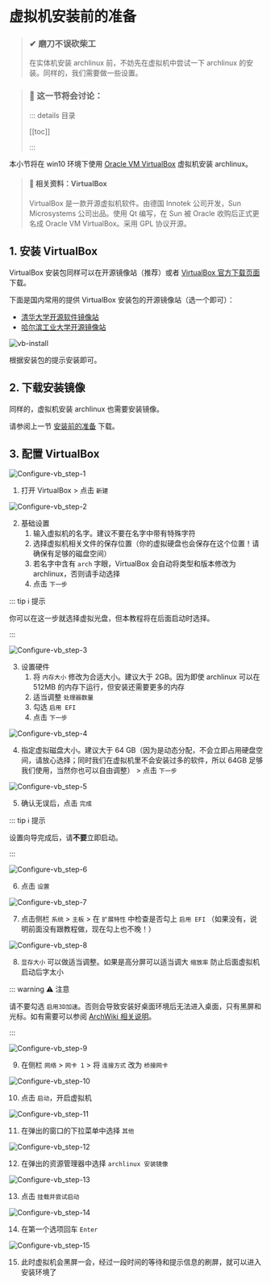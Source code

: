 # 虚拟机安装前的准备

> ### ✔ 磨刀不误砍柴工
>
> 在实体机安装 archlinux 前，不妨先在虚拟机中尝试一下 archlinux 的安装。同样的，我们需要做一些设置。

> ### 🔖 这一节将会讨论：
>
> ::: details 目录
>
> [[toc]]
>
> :::

本小节将在 win10 环境下使用 [Oracle VM VirtualBox](https://www.virtualbox.org/) 虚拟机安装 archlinux。

> #### 📑 相关资料：VirtualBox
>
> VirtualBox 是一款开源虚拟机软件。由德国 Innotek 公司开发，Sun Microsystems 公司出品。使用 Qt 编写，在 Sun 被 Oracle 收购后正式更名成 Oracle VM VirtualBox。采用 GPL 协议开源。

## 1. 安装 VirtualBox

VirtualBox 安装包同样可以在开源镜像站（推荐）或者 [VirtualBox 官方下载页面](https://archlinux.org/download/) 下载。

下面是国内常用的提供 VirtualBox 安装包的开源镜像站（选一个即可）：

- [清华大学开源软件镜像站](https://mirrors.tuna.tsinghua.edu.cn/help/virtualbox/)
- [哈尔滨工业大学开源镜像站](https://mirrors.hit.edu.cn/virtualbox/)

![vb-install](../../assets/guide/rookie/pre-virt_vb-install-1.png)

根据安装包的提示安装即可。

## 2. 下载安装镜像

同样的，虚拟机安装 archlinux 也需要安装镜像。

请参阅上一节 [安装前的准备](pre-install.md#_2-下载安装镜像) 下载。

## 3. 配置 VirtualBox

![Configure-vb_step-1](../../assets/guide/rookie/pre-virt_vb-1.png)

1. 打开 VirtualBox > 点击 `新建`

![Configure-vb_step-2](../../assets/guide/rookie/pre-virt_vb-2.png)

2. 基础设置
   1. 输入虚拟机的名字。建议不要在名字中带有特殊字符
   2. 选择虚拟机相关文件的保存位置（你的虚拟硬盘也会保存在这个位置！请确保有足够的磁盘空间）
   3. 若名字中含有 `arch` 字眼，VirtualBox 会自动将类型和版本修改为 archlinux，否则请手动选择
   4. 点击 `下一步`

::: tip ℹ️ 提示

你可以在这一步就选择虚拟光盘，但本教程将在后面启动时选择。

:::

![Configure-vb_step-3](../../assets/guide/rookie/pre-virt_vb-3.png)

3. 设置硬件
   1. 将 `内存大小` 修改为合适大小。建议大于 2GB。因为即使 archlinux 可以在 512MB 的内存下运行，但安装还需要更多的内存
   2. 适当调整 `处理器数量`
   3. 勾选 `启用 EFI`
   4. 点击 `下一步`

![Configure-vb_step-4](../../assets/guide/rookie/pre-virt_vb-4.png)

4. 指定虚拟磁盘大小。建议大于 64 GB（因为是动态分配，不会立即占用硬盘空间，请放心选择；同时我们在虚拟机里不会安装过多的软件，所以 64GB 足够我们使用，当然你也可以自由调整） > 点击 `下一步`

![Configure-vb_step-5](../../assets/guide/rookie/pre-virt_vb-5.png)

5. 确认无误后，点击 `完成`

::: tip ℹ️ 提示

设置向导完成后，请**不要**立即启动。

:::

![Configure-vb_step-6](../../assets/guide/rookie/pre-virt_vb-6.png)

6. 点击 `设置`

![Configure-vb_step-7](../../assets/guide/rookie/pre-virt_vb-7.png)

7. 点击侧栏 `系统` > `主板` > 在 `扩展特性` 中检查是否勾上 `启用 EFI` （如果没有，说明前面没有跟教程做，现在勾上也不晚！）

![Configure-vb_step-8](../../assets/guide/rookie/pre-virt_vb-8.png)

8. `显存大小` 可以做适当调整。如果是高分屏可以适当调大 `缩放率` 防止后面虚拟机启动后字太小

::: warning ⚠️ 注意

请不要勾选 `启用3D加速`。否则会导致安装好桌面环境后无法进入桌面，只有黑屏和光标。如有需要可以参阅 [ArchWiki 相关说明](<https://wiki.archlinux.org/title/VirtualBox_(%E7%AE%80%E4%BD%93%E4%B8%AD%E6%96%87)#Arch_Linux_guest%E8%99%9A%E6%8B%9F%E6%9C%BA%E4%B8%AD%E6%B2%A1%E6%9C%89%E7%A1%AC%E4%BB%B63D%E5%8A%A0%E9%80%9F>)。

:::

![Configure-vb_step-9](../../assets/guide/rookie/pre-virt_vb-9.png)

9. 在侧栏 `网络` > `网卡 1` > 将 `连接方式` 改为 `桥接网卡`

![Configure-vb_step-10](../../assets/guide/rookie/pre-virt_vb-10.png)

10. 点击 `启动`，开启虚拟机

![Configure-vb_step-11](../../assets/guide/rookie/pre-virt_vb-11.png)

11. 在弹出的窗口的下拉菜单中选择 `其他`

![Configure-vb_step-12](../../assets/guide/rookie/pre-virt_vb-12.png)

12. 在弹出的资源管理器中选择 `archlinux 安装镜像`

![Configure-vb_step-13](../../assets/guide/rookie/pre-virt_vb-13.png)

13. 点击 `挂载并尝试启动`

![Configure-vb_step-14](../../assets/guide/rookie/pre-virt_vb-14.png)

14. 在第一个选项回车 `Enter`

![Configure-vb_step-15](../../assets/guide/rookie/pre-virt_vb-15.png)

15. 此时虚拟机会黑屏一会，经过一段时间的等待和提示信息的刷屏，就可以进入安装环境了
